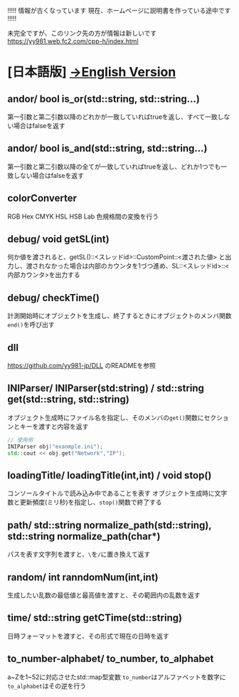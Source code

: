!!!!! 情報が古くなっています 現在、ホームページに説明書を作っている途中です !!!!!

未完全ですが、このリンク先の方が情報は新しいです https://yy981.web.fc2.com/cpp-h/index.html

# [日本語版] [→English Version](README_en.md)
## andor/ bool is_or(std::string, std::string...)
第一引数と第二引数以降のどれかが一致していればtrueを返し、すべて一致しない場合はfalseを返す

## andor/ bool is_and(std::string, std::string...)
第一引数と第二引数以降の全てが一致していればtrueを返し、どれか1つでも一致しない場合はfalseを返す

## colorConverter
RGB Hex CMYK HSL HSB Lab 色規格間の変換を行う

## debug/ void getSL(int)
何か値を渡されると、getSL()::<スレッドid>::CustomPoint::<渡された値> と出力し、渡されなかった場合は内部のカウンタを1づつ進め、SL::<スレッドid>::<内部カウンタ>を出力する

## debug/ checkTime()
計測開始時にオブジェクトを生成し、終了するときにオブジェクトのメンバ関数`end()`を呼び出す

## dll
https://github.com/yy981-jp/DLL のREADMEを参照

## INIParser/ INIParser(std:string) / std::string get(std::string, std::string)
オブジェクト生成時にファイル名を指定し、そのメンバの`get()`関数にセクションとキーを渡すと内容を返す
``` cpp
// 使用例
INIParser obj("exanmple.ini");
std::cout << obj.get("Network","IP");
```

## loadingTitle/ loadingTitle(int,int) / void stop()
コンソールタイトルで読み込み中であることを表す
オブジェクト生成時に文字数と更新頻度(ミリ秒)を指定し、`stop()`関数で終了する

## path/ std::string normalize_path(std::string), std::string normalize_path(char*)
パスを表す文字列を渡すと、`\`を`/`に置き換えて返す

## random/ int ranndomNum(int,int)
生成したい乱数の最低値と最高値を渡すと、その範囲内の乱数を返す

## time/ std::string getCTime(std::string)
日時フォーマットを渡すと、その形式で現在の日時を返す

## to_number-alphabet/ to_number, to_alphabet
a~Zを1~52に対応させたstd::map型変数 `to_number`はアルファベットを数字に `to_alphabet`はその逆を行う
